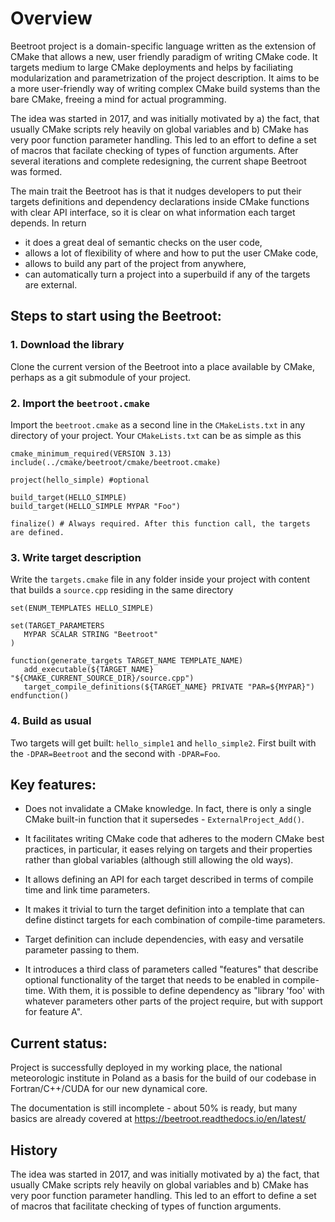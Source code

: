 Overview
=========

Beetroot project is a domain-specific language written as the extension of CMake that allows a new, user friendly paradigm of writing CMake code. It targets medium to large CMake deployments and helps by faciliating modularization and parametrization of the project description. It aims to be a more user-friendly way of writing complex CMake build systems than the bare CMake, freeing a mind for actual programming.

The idea was started in 2017, and was initially motivated by a) the fact, that usually CMake scripts rely heavily on global variables and b) CMake has very poor function parameter handling. This led to an effort to define a set of macros that facilate checking of types of function arguments. After several iterations and complete redesigning, the current shape Beetroot was formed. 

The main trait the Beetroot has is that it nudges developers to put their targets definitions and dependency declarations inside CMake functions with clear API interface, so it is clear on what information each target depends. In return 

* it does a great deal of semantic checks on the user code, 
* allows a lot of flexibility of where and how to put the user CMake code, 
* allows to build any part of the project from anywhere,
* can automatically turn a project into a superbuild if any of the targets are external.

## Steps to start using the Beetroot:

### 1. Download the library

Clone the current version of the Beetroot into a place available by CMake, perhaps as a git submodule of your project.

### 2. Import the `beetroot.cmake`
Import the `beetroot.cmake` as a second line in the `CMakeLists.txt` in any directory of your project. Your `CMakeLists.txt` can be as simple as this

```
cmake_minimum_required(VERSION 3.13)
include(../cmake/beetroot/cmake/beetroot.cmake)

project(hello_simple) #optional

build_target(HELLO_SIMPLE) 
build_target(HELLO_SIMPLE MYPAR "Foo")

finalize() # Always required. After this function call, the targets are defined.
```

### 3. Write target description

Write the `targets.cmake` file in any folder inside your project with content that builds a `source.cpp` residing in the same directory

```
set(ENUM_TEMPLATES HELLO_SIMPLE)

set(TARGET_PARAMETERS 
   MYPAR SCALAR STRING "Beetroot"
)

function(generate_targets TARGET_NAME TEMPLATE_NAME)
   add_executable(${TARGET_NAME} "${CMAKE_CURRENT_SOURCE_DIR}/source.cpp")
   target_compile_definitions(${TARGET_NAME} PRIVATE "PAR=${MYPAR}")
endfunction()
```


### 4. Build as usual

Two targets will get built: `hello_simple1` and `hello_simple2`. First built with the `-DPAR=Beetroot` and the second with `-DPAR=Foo`. 

## Key features:

* Does not invalidate a CMake knowledge. In fact, there is only a single CMake built-in function that it supersedes - `ExternalProject_Add()`.

* It facilitates writing CMake code that adheres to the modern CMake best practices, in particular, it eases relying on targets and their properties rather than global variables (although still allowing the old ways). 

* It allows defining an API for each target described in terms of compile time and link time parameters.

* It makes it trivial to turn the target definition into a template that can define distinct targets for each combination of compile-time parameters.

* Target definition can include dependencies, with easy and versatile parameter passing to them.

* It introduces a third class of parameters called "features" that describe optional functionality of the target that needs to be enabled in compile-time. With them, it is possible to define dependency as "library 'foo' with whatever parameters other parts of the project require, but with support for feature A".



## Current status:

Project is successfully deployed in my working place, the national meteorologic institute in Poland as a basis for the build of our codebase in Fortran/C++/CUDA for our new dynamical core. 

The documentation is still incomplete - about 50% is ready, but many basics are already covered at https://beetroot.readthedocs.io/en/latest/

## History

The idea was started in 2017, and was initially motivated by a) the fact, that usually CMake scripts rely heavily on global variables and b) CMake has very poor function parameter handling. This led to an effort to define a set of macros that facilitate checking of types of function arguments.

